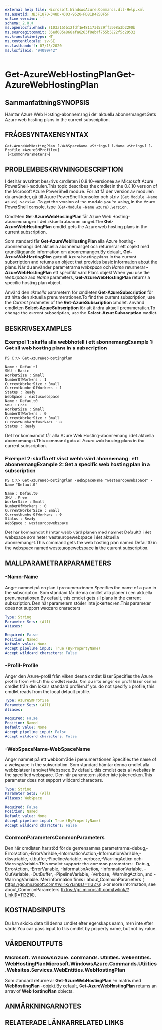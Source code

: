 ```yaml
---
external help file: Microsoft.WindowsAzure.Commands.dll-Help.xml
ms.assetid: 3B3F1870-348D-4303-9520-FD81D4650F5F
online version: ''
schema: 2.0.0
ms.openlocfilehash: 2103a155b12fdf1e481173d529ff3308a3b2200b
ms.sourcegitcommit: 56ed085a868afa8263f8eb0f755b5822f5c29532
ms.translationtype: MT
ms.contentlocale: sv-SE
ms.lasthandoff: 07/18/2020
ms.locfileid: "94099742"
---
```

# <span data-ttu-id="7784b-101">Get-AzureWebHostingPlan</span><span class="sxs-lookup"><span data-stu-id="7784b-101">Get-AzureWebHostingPlan</span></span>

## <span data-ttu-id="7784b-102">Sammanfattning</span><span class="sxs-lookup"><span data-stu-id="7784b-102">SYNOPSIS</span></span>
<span data-ttu-id="7784b-103">Hämtar Azure Web Hosting-abonnemang i det aktuella abonnemanget.</span><span class="sxs-lookup"><span data-stu-id="7784b-103">Gets Azure web hosting plans in the current subscription.</span></span>

## <span data-ttu-id="7784b-104">FRÅGESYNTAXEN</span><span class="sxs-lookup"><span data-stu-id="7784b-104">SYNTAX</span></span>

```
Get-AzureWebHostingPlan [-WebSpaceName <String>] [-Name <String>] [-Profile <AzureSMProfile>]
 [<CommonParameters>]
```

## <span data-ttu-id="7784b-105">PROBLEMBESKRIVNING</span><span class="sxs-lookup"><span data-stu-id="7784b-105">DESCRIPTION</span></span>
<span data-ttu-id="7784b-106">I det här avsnittet beskrivs cmdleten i 0.8.10-versionen av Microsoft Azure PowerShell-modulen.</span><span class="sxs-lookup"><span data-stu-id="7784b-106">This topic describes the cmdlet in the 0.8.10 version of the Microsoft Azure PowerShell module.</span></span>
<span data-ttu-id="7784b-107">För att få den version av modulen du använder, gå till Azure PowerShell-konsolen och skriv `(Get-Module -Name Azure).Version` .</span><span class="sxs-lookup"><span data-stu-id="7784b-107">To get the version of the module you're using, in the Azure PowerShell console, type `(Get-Module -Name Azure).Version`.</span></span>

<span data-ttu-id="7784b-108">Cmdleten **Get-AzureWebHostingPlan** får Azure Web Hosting-abonnemangen i det aktuella abonnemanget.</span><span class="sxs-lookup"><span data-stu-id="7784b-108">The **Get-AzureWebHostingPlan** cmdlet gets the Azure web hosting plans in the current subscription.</span></span>

<span data-ttu-id="7784b-109">Som standard får **Get-AzureWebHostingPlan** alla Azure hosting-abonnemang i det aktuella abonnemanget och returnerar ett objekt med grundläggande information om abonnemangen.</span><span class="sxs-lookup"><span data-stu-id="7784b-109">By default, **Get-AzureWebHostingPlan** gets all Azure hosting plans in the current subscription and returns an object that provides basic information about the plans.</span></span>
<span data-ttu-id="7784b-110">När du använder parametrarna *webspace* och *Name* returnerar **-AzureWebHostingPlan** ett specifikt värd Plans objekt.</span><span class="sxs-lookup"><span data-stu-id="7784b-110">When you use the *WebSpace* and *Name* parameters, **Get-AzureWebHostingPlan** returns a specific hosting plan object.</span></span>

<span data-ttu-id="7784b-111">Använd den *aktuella* parametern för cmdleten **Get-AzureSubscription** för att hitta den aktuella prenumerationen.</span><span class="sxs-lookup"><span data-stu-id="7784b-111">To find the current subscription, use the *Current* parameter of the **Get-AzureSubscription** cmdlet.</span></span>
<span data-ttu-id="7784b-112">Använd cmdleten **Select-AzureSubscription** för att ändra aktuell prenumeration.</span><span class="sxs-lookup"><span data-stu-id="7784b-112">To change the current subscription, use the **Select-AzureSubscription** cmdlet.</span></span>

## <span data-ttu-id="7784b-113">BESKRIVS</span><span class="sxs-lookup"><span data-stu-id="7784b-113">EXAMPLES</span></span>

### <span data-ttu-id="7784b-114">Exempel 1: skaffa alla webbhotell i ett abonnemang</span><span class="sxs-lookup"><span data-stu-id="7784b-114">Example 1: Get all web hosting plans in a subscription</span></span>
```
PS C:\> Get-AzureWebHostingPlan 

Name : Default1 
SKU : Basic 
WorkerSize : Small 
NumberOfWorkers : 1 
CurrentWorkerSize : Small 
CurrentNumberOfWorkers : 1 
Status : Ready 
WebSpace : eastuswebspace 
Name : Default0 
SKU : Free 
WorkerSize : Small 
NumberOfWorkers : 0 
CurrentWorkerSize : Small 
CurrentNumberOfWorkers : 0 
Status : Ready
```

<span data-ttu-id="7784b-115">Det här kommandot får alla Azure Web Hosting-abonnemang i det aktuella abonnemanget.</span><span class="sxs-lookup"><span data-stu-id="7784b-115">This command gets all Azure web hosting plans in the current subscription.</span></span>

### <span data-ttu-id="7784b-116">Exempel 2: skaffa ett visst webb värd abonnemang i ett abonnemang</span><span class="sxs-lookup"><span data-stu-id="7784b-116">Example 2: Get a specific web hosting plan in a subscription</span></span>
```
PS C:\> Get-AzureWebHostingPlan -WebSpaceName "westeuropewebspace" -Name "Default0" 

Name : Default0 
SKU : Free 
WorkerSize : Small 
NumberOfWorkers : 0 
CurrentWorkerSize : Small 
CurrentNumberOfWorkers : 0 
Status : Ready 
WebSpace : westeuropewebspace
```

<span data-ttu-id="7784b-117">Det här kommandot hämtar webb värd planen med namnet Default0 i det webspace som heter westeuropewebspace i det aktuella abonnemanget.</span><span class="sxs-lookup"><span data-stu-id="7784b-117">This command gets the web hosting plan named Default0 in the webspace named westeuropewebspace in the current subscription.</span></span>

## <span data-ttu-id="7784b-118">MALLPARAMETRAR</span><span class="sxs-lookup"><span data-stu-id="7784b-118">PARAMETERS</span></span>

### <span data-ttu-id="7784b-119">-Namn</span><span class="sxs-lookup"><span data-stu-id="7784b-119">-Name</span></span>
<span data-ttu-id="7784b-120">Anger namnet på en plan i prenumerationen.</span><span class="sxs-lookup"><span data-stu-id="7784b-120">Specifies the name of a plan in the subscription.</span></span>
<span data-ttu-id="7784b-121">Som standard får denna cmdlet alla planer i den aktuella prenumerationen.</span><span class="sxs-lookup"><span data-stu-id="7784b-121">By default, this cmdlet gets all plans in the current subscription.</span></span>
<span data-ttu-id="7784b-122">Den här parametern stöder inte jokertecken.</span><span class="sxs-lookup"><span data-stu-id="7784b-122">This parameter does not support wildcard characters.</span></span>

```yaml
Type: String
Parameter Sets: (All)
Aliases: 

Required: False
Position: Named
Default value: None
Accept pipeline input: True (ByPropertyName)
Accept wildcard characters: False
```

### <span data-ttu-id="7784b-123">-Profil</span><span class="sxs-lookup"><span data-stu-id="7784b-123">-Profile</span></span>
<span data-ttu-id="7784b-124">Anger den Azure-profil från vilken denna cmdlet läser.</span><span class="sxs-lookup"><span data-stu-id="7784b-124">Specifies the Azure profile from which this cmdlet reads.</span></span>
<span data-ttu-id="7784b-125">Om du inte anger en profil läser denna cmdlet från den lokala standard profilen.</span><span class="sxs-lookup"><span data-stu-id="7784b-125">If you do not specify a profile, this cmdlet reads from the local default profile.</span></span>

```yaml
Type: AzureSMProfile
Parameter Sets: (All)
Aliases: 

Required: False
Position: Named
Default value: None
Accept pipeline input: False
Accept wildcard characters: False
```

### <span data-ttu-id="7784b-126">-WebSpaceName</span><span class="sxs-lookup"><span data-stu-id="7784b-126">-WebSpaceName</span></span>
<span data-ttu-id="7784b-127">Anger namnet på ett webbområde i prenumerationen.</span><span class="sxs-lookup"><span data-stu-id="7784b-127">Specifies the name of a webspace in the subscription.</span></span>
<span data-ttu-id="7784b-128">Som standard hämtar denna cmdlet alla webbplatser i angivet Webspace.</span><span class="sxs-lookup"><span data-stu-id="7784b-128">By default, this cmdlet gets all websites in the specified webspace.</span></span>
<span data-ttu-id="7784b-129">Den här parametern stöder inte jokertecken.</span><span class="sxs-lookup"><span data-stu-id="7784b-129">This parameter does not support wildcard characters.</span></span>

```yaml
Type: String
Parameter Sets: (All)
Aliases: WebSpace

Required: False
Position: Named
Default value: None
Accept pipeline input: True (ByPropertyName)
Accept wildcard characters: False
```

### <span data-ttu-id="7784b-130">CommonParameters</span><span class="sxs-lookup"><span data-stu-id="7784b-130">CommonParameters</span></span>
<span data-ttu-id="7784b-131">Den här cmdleten har stöd för de gemensamma parametrarna:-debug,-ErrorAction,-ErrorVariable,-InformationAction,-InformationVariable,-disvariable,-utbuffer,-PipelineVariable,-verbose,-WarningAction och-WarningVariable.</span><span class="sxs-lookup"><span data-stu-id="7784b-131">This cmdlet supports the common parameters: -Debug, -ErrorAction, -ErrorVariable, -InformationAction, -InformationVariable, -OutVariable, -OutBuffer, -PipelineVariable, -Verbose, -WarningAction, and -WarningVariable.</span></span> <span data-ttu-id="7784b-132">Mer information finns i about_CommonParameters ( https://go.microsoft.com/fwlink/?LinkID=113216) .</span><span class="sxs-lookup"><span data-stu-id="7784b-132">For more information, see about_CommonParameters (https://go.microsoft.com/fwlink/?LinkID=113216).</span></span>

## <span data-ttu-id="7784b-133">KOSTNADS</span><span class="sxs-lookup"><span data-stu-id="7784b-133">INPUTS</span></span>

###  
<span data-ttu-id="7784b-134">Du kan skicka data till denna cmdlet efter egenskaps namn, men inte efter värde.</span><span class="sxs-lookup"><span data-stu-id="7784b-134">You can pass input to this cmdlet by property name, but not by value.</span></span>

## <span data-ttu-id="7784b-135">VÄRDEN</span><span class="sxs-lookup"><span data-stu-id="7784b-135">OUTPUTS</span></span>

### <span data-ttu-id="7784b-136">Microsoft. WindowsAzure. commands. Utilities. webentities. WebHostingPlan</span><span class="sxs-lookup"><span data-stu-id="7784b-136">Microsoft.WindowsAzure.Commands.Utilities.Websites.Services.WebEntities.WebHostingPlan</span></span>
<span data-ttu-id="7784b-137">Som standard returnerar **Get-AzureWebHostingPlan** en matris med **WebHostingPlan** -objekt.</span><span class="sxs-lookup"><span data-stu-id="7784b-137">By default, **Get-AzureWebHostingPlan** returns an array of **WebHostingPlan** objects.</span></span>

## <span data-ttu-id="7784b-138">ANMÄRKNINGAR</span><span class="sxs-lookup"><span data-stu-id="7784b-138">NOTES</span></span>

## <span data-ttu-id="7784b-139">RELATERADE LÄNKAR</span><span class="sxs-lookup"><span data-stu-id="7784b-139">RELATED LINKS</span></span>

